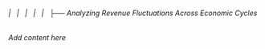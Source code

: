 ###### |   |   |   |   |   ├── Analyzing Revenue Fluctuations Across Economic Cycles

*Add content here*